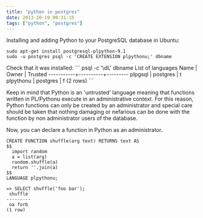 ```yaml
---
title: "python in postgres"
date: 2013-10-19 00:31:15
tags: ["python", "postgres"]
---
```


<p>
Installing and adding Python to your PostgreSQL database in Ubuntu:

```
sudo apt-get install postgresql-plpython-9.1
sudo -u postgres psql -c 'CREATE EXTENSION plpythonu;' dbname
```
</p>

<p>
Check that it was installed:
```
psql -c '\dL' dbname
       List of languages
   Name    |  Owner   | Trusted 
-----------+----------+---------
 plpgsql   | postgres | t 
 plpythonu | postgres | f 
(2 rows)
```
</p>

<p>
Keep in mind that Python is an 'untrusted' language meaning that functions written in PL/Pythonu execute in an administrative context. For this reason, Python functions can only be created by an administrator and special care should be taken that nothing damaging or nefarious can be done with the function by non administrator users of the database.
</p>

<p>
Now, you can declare a function in Python as an administrator. 

```
CREATE FUNCTION shuffle(arg text) RETURNS text AS
$$
  import random
  a = list(arg)
  random.shuffle(a)
  return ''.join(a)
$$
LANGUAGE plpythonu;
```

```
=> SELECT shuffle('foo bar');
 shuffle 
---------
 oa forb
(1 row)
```

</p>
